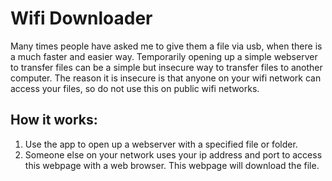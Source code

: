 # Wifi Downloader

Many times people have asked me to give them a file via usb, when there is a much faster and easier way. Temporarily opening up a simple webserver to transfer files can be a simple but insecure way to transfer files to another computer.
The reason it is insecure is that anyone on your wifi network can access your files, so do not use this on public wifi networks.

## How it works:

1. Use the app to open up a webserver with a specified file or folder.
2. Someone else on your network uses your ip address and port to access this webpage with a web browser. This webpage will download the file.
